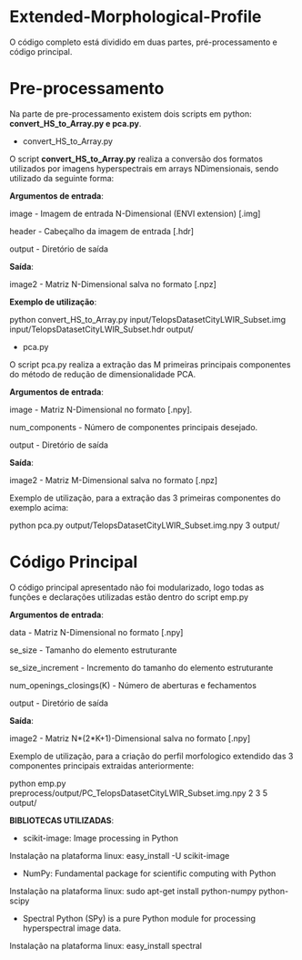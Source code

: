 # Extended-Morphological-Profile

O código completo está dividido em duas partes, pré-processamento e código principal. 
 
# Pre-processamento 
Na parte de pre-processamento existem dois scripts em python: **convert_HS_to_Array.py e pca.py**.
 
- convert_HS_to_Array.py 
 
O script **convert_HS_to_Array.py** realiza a conversão dos formatos utilizados por imagens hyperspectrais em arrays N­Dimensionais, sendo utilizado da seguinte forma: 
 
**Argumentos de entrada**: 
 
image  - Imagem de entrada N-Dimensional (ENVI extension) [.img] 

header - Cabeçalho da imagem de entrada [.hdr] 

output - Diretório de saída

**Saída**: 

image2 - Matriz N-Dimensional salva no formato [.npz] 
 
**Exemplo de utilização**: 
 
python convert_HS_to_Array.py input/TelopsDatasetCityLWIR_Subset.img 
input/TelopsDatasetCityLWIR_Subset.hdr output/ 
 
- pca.py 
 
O script pca.py realiza a extração das M primeiras principais componentes do método de redução de dimensionalidade PCA. 
 
**Argumentos de entrada**: 
 
image - Matriz N-Dimensional no formato [.npy]. 

num_components - Número de componentes principais desejado. 

output - Diretório de saída

**Saída**: 
 
image2 - Matriz M-Dimensional salva no formato [.npz] 

Exemplo de utilização, para a extração das 3 primeiras componentes do exemplo acima: 
 
python pca.py output/TelopsDatasetCityLWIR_Subset.img.npy 3 output/

# Código Principal

O código principal apresentado não foi modularizado, logo todas as funções e declarações 
utilizadas estão dentro do script emp.py 
 
**Argumentos de entrada**: 
 
data - Matriz N-Dimensional no formato [.npy]

se_size - Tamanho do elemento estruturante

se_size_increment - Incremento do tamanho do elemento estruturante

num_openings_closings(K) - Número de aberturas e fechamentos

output - Diretório de saída

**Saída**: 
 
image2 - Matriz N*(2*K+1)-Dimensional salva no formato [.npy] 
 
Exemplo de utilização, para a criação do perfil morfologico extendido das 3 componentes principais extraidas anteriormente: 
 
python emp.py  preprocess/output/PC_TelopsDatasetCityLWIR_Subset.img.npy 2 3 5 output/ 
 
 
**BIBLIOTECAS UTILIZADAS**: 
 
 - scikit-image: Image processing in Python
 
Instalação na plataforma linux:
easy_install -U scikit-image 
 
 - NumPy: Fundamental package for scientific computing with Python
 
Instalação na plataforma linux: 
sudo apt-get install python-numpy python-scipy 
 
 - Spectral Python (SPy) is a pure Python module for processing hyperspectral image data.
 
Instalação na plataforma linux: 
easy_install spectral 
